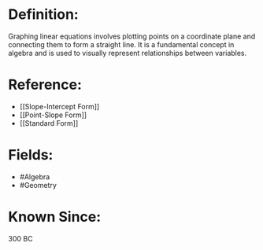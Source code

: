 

# Definition:
Graphing linear equations involves plotting points on a coordinate plane and connecting them to form a straight line. It is a fundamental concept in algebra and is used to visually represent relationships between variables.

# Reference:
- [[Slope-Intercept Form]]
- [[Point-Slope Form]]
- [[Standard Form]]

# Fields: 
- #Algebra
- #Geometry

# Known Since:
300 BC

